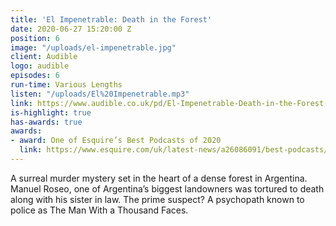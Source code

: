```yaml
---
title: 'El Impenetrable: Death in the Forest'
date: 2020-06-27 15:20:00 Z
position: 6
image: "/uploads/el-impenetrable.jpg"
client: Audible
logo: audible
episodes: 6
run-time: Various Lengths
listen: "/uploads/El%20Impenetrable.mp3"
link: https://www.audible.co.uk/pd/El-Impenetrable-Death-in-the-Forest-Audiobook/B0842SD2RZ
is-highlight: true
has-awards: true
awards:
- award: One of Esquire’s Best Podcasts of 2020
  link: https://www.esquire.com/uk/latest-news/a26086091/best-podcasts/
---
```


A surreal murder mystery set in the heart of a dense forest in Argentina. Manuel Roseo, one of Argentina’s biggest landowners was tortured to death along with his sister in law. The prime suspect? A psychopath known to police as The Man With a Thousand Faces.